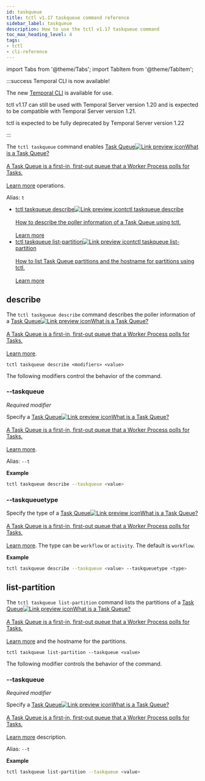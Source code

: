 ```yaml
---
id: taskqueue
title: tctl v1.17 taskqueue command reference
sidebar_label: taskqueue
description: How to use the tctl v1.17 taskqueue command
toc_max_heading_level: 4
tags:
- tctl
- cli-reference
---
```


<!-- THIS FILE IS GENERATED. DO NOT EDIT THIS FILE DIRECTLY -->

import Tabs from '@theme/Tabs';
import TabItem from '@theme/TabItem';

:::success Temporal CLI is now available!

The new [Temporal CLI](/cli) is available for use.

tctl v1.17 can still be used with Temporal Server version 1.20 and is expected to be compatible with Temporal Server version 1.21.

tctl is expected to be fully deprecated by Temporal Server version 1.22

:::

The `tctl taskqueue` command enables <a class="tdlp" href="/workers#task-queue">Task Queue<span class="tdlpiw"><img src="/img/link-preview-icon.svg" alt="Link preview icon" /></span><span class="tdlpc"><span class="tdlppt">What is a Task Queue?</span><br /><br /><span class="tdlppd">A Task Queue is a first-in, first-out queue that a Worker Process polls for Tasks.</span><span class="tdlplm"><br /><br /><a class="tdlplma" href="/workers#task-queue">Learn more</a></span></span></a> operations.

Alias: `t`

- <a class="tdlp" href="#describe">tctl taskqueue describe<span class="tdlpiw"><img src="/img/link-preview-icon.svg" alt="Link preview icon" /></span><span class="tdlpc"><span class="tdlppt">tctl taskqueue describe</span><br /><br /><span class="tdlppd">How to describe the poller information of a Task Queue using tctl.</span><span class="tdlplm"><br /><br /><a class="tdlplma" href="#describe">Learn more</a></span></span></a>
- <a class="tdlp" href="#list-partition">tctl taskqueue list-partition<span class="tdlpiw"><img src="/img/link-preview-icon.svg" alt="Link preview icon" /></span><span class="tdlpc"><span class="tdlppt">tctl taskqueue list-partition</span><br /><br /><span class="tdlppd">How to list Task Queue partitions and the hostname for partitions using tctl.</span><span class="tdlplm"><br /><br /><a class="tdlplma" href="#list-partition">Learn more</a></span></span></a>

## describe

The `tctl taskqueue describe` command describes the poller information of a <a class="tdlp" href="/workers#task-queue">Task Queue<span class="tdlpiw"><img src="/img/link-preview-icon.svg" alt="Link preview icon" /></span><span class="tdlpc"><span class="tdlppt">What is a Task Queue?</span><br /><br /><span class="tdlppd">A Task Queue is a first-in, first-out queue that a Worker Process polls for Tasks.</span><span class="tdlplm"><br /><br /><a class="tdlplma" href="/workers#task-queue">Learn more</a></span></span></a>.

`tctl taskqueue describe <modifiers> <value>`

The following modifiers control the behavior of the command.

### --taskqueue

_Required modifier_

Specify a <a class="tdlp" href="/workers#task-queue">Task Queue<span class="tdlpiw"><img src="/img/link-preview-icon.svg" alt="Link preview icon" /></span><span class="tdlpc"><span class="tdlppt">What is a Task Queue?</span><br /><br /><span class="tdlppd">A Task Queue is a first-in, first-out queue that a Worker Process polls for Tasks.</span><span class="tdlplm"><br /><br /><a class="tdlplma" href="/workers#task-queue">Learn more</a></span></span></a>.

Alias: `--t`

**Example**

```bash
tctl taskqueue describe --taskqueue <value>
```

### --taskqueuetype

Specify the type of a <a class="tdlp" href="/workers#task-queue">Task Queue<span class="tdlpiw"><img src="/img/link-preview-icon.svg" alt="Link preview icon" /></span><span class="tdlpc"><span class="tdlppt">What is a Task Queue?</span><br /><br /><span class="tdlppd">A Task Queue is a first-in, first-out queue that a Worker Process polls for Tasks.</span><span class="tdlplm"><br /><br /><a class="tdlplma" href="/workers#task-queue">Learn more</a></span></span></a>.
The type can be `workflow` or `activity`.
The default is `workflow`.

**Example**

```bash
tctl taskqueue describe --taskqueue <value> --taskqueuetype <type>
```

## list-partition

The `tctl taskqueue list-partition` command lists the partitions of a <a class="tdlp" href="/workers#task-queue">Task Queue<span class="tdlpiw"><img src="/img/link-preview-icon.svg" alt="Link preview icon" /></span><span class="tdlpc"><span class="tdlppt">What is a Task Queue?</span><br /><br /><span class="tdlppd">A Task Queue is a first-in, first-out queue that a Worker Process polls for Tasks.</span><span class="tdlplm"><br /><br /><a class="tdlplma" href="/workers#task-queue">Learn more</a></span></span></a> and the hostname for the partitions.

`tctl taskqueue list-partition --taskqueue <value>`

The following modifier controls the behavior of the command.

### --taskqueue

_Required modifier_

Specify a <a class="tdlp" href="/workers#task-queue">Task Queue<span class="tdlpiw"><img src="/img/link-preview-icon.svg" alt="Link preview icon" /></span><span class="tdlpc"><span class="tdlppt">What is a Task Queue?</span><br /><br /><span class="tdlppd">A Task Queue is a first-in, first-out queue that a Worker Process polls for Tasks.</span><span class="tdlplm"><br /><br /><a class="tdlplma" href="/workers#task-queue">Learn more</a></span></span></a> description.

Alias: `--t`

**Example**

```bash
tctl taskqueue list-partition --taskqueue <value>
```

